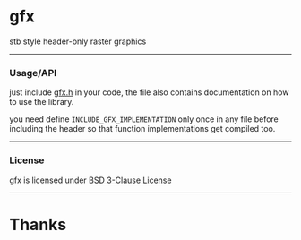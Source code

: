 # gfx
stb style header-only raster graphics

---
### Usage/API
just include [gfx.h](./gfx.h?raw=1) in your code, the file also contains documentation on how to use the library.

you need define `INCLUDE_GFX_IMPLEMENTATION` only once in any file before including the header so that function implementations get compiled too.

---
### License
gfx is licensed under [BSD 3-Clause License](./LICENSE)

---
# Thanks

